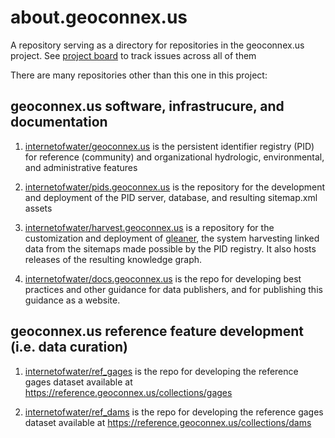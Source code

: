 # about.geoconnex.us
A repository serving as a directory for repositories in the geoconnex.us project. See [project board](https://github.com/orgs/internetofwater/projects/5) to track issues across all of them

There are many repositories other than this one in this project:

## geoconnex.us software, infrastrucure, and documentation

1. [internetofwater/geoconnex.us](https://github.com/internetofwater/geoconnex.us) is the persistent identifier registry (PID) for reference (community) and organizational hydrologic, environmental, and administrative features

2. [internetofwater/pids.geoconnex.us](https://github.com/internetofwater/pids.geoconnex.us) is the repository for the development and deployment of the PID server, database, and resulting sitemap.xml assets

3. [internetofwater/harvest.geoconnex.us](https://github.com/internetofwater/harvest.geoconnex.us) is a repository for the customization and deployment of [gleaner](https://gleaner.io), the system harvesting linked data from the sitemaps made possible by the PID registry. It also hosts releases of the resulting knowledge graph.

4. [internetofwater/docs.geoconnex.us](https://github.com/internetofwater/docs.geoconnex.us) is the repo for developing best practices and other guidance for data publishers, and for publishing this guidance as a website.


## geoconnex.us reference feature development (i.e. data curation)

1. [internetofwater/ref_gages](https://github.com/internetofwater/ref_gages) is the repo for developing the reference gages dataset available at https://reference.geoconnex.us/collections/gages

2. [internetofwater/ref_dams](https://github.com/internetofwater/ref_dams) is the repo for developing the reference gages dataset available at https://reference.geoconnex.us/collections/dams
